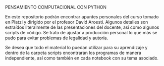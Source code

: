 PENSAMIENTO COMPUTACIONAL CON PYTHON

En este repositorio podrán encontrar apuntes personales del curso tomado en Platzi y dirigido por el profesor David Aroesti. Algunos detalles son extraídos literalmente de las presentaciones del docente, así como algunos scripts de código. Se trato de ajustar a producción personal lo que más se pudo para evitar problemas de legalidad y autoría. 

Se desea que todo el material lo puedan utilizar para su aprendizaje y dentro de la carpeta scripts encontrarán los programas de manera independiente, así como también en cada notebook con su tema asociado.